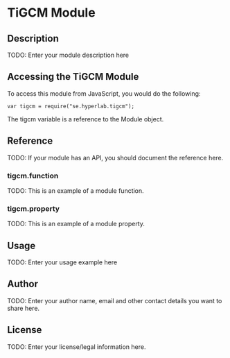 # TiGCM Module

## Description

TODO: Enter your module description here

## Accessing the TiGCM Module

To access this module from JavaScript, you would do the following:

    var tigcm = require("se.hyperlab.tigcm");

The tigcm variable is a reference to the Module object.

## Reference

TODO: If your module has an API, you should document
the reference here.

### tigcm.function

TODO: This is an example of a module function.

### tigcm.property

TODO: This is an example of a module property.

## Usage

TODO: Enter your usage example here

## Author

TODO: Enter your author name, email and other contact
details you want to share here.

## License

TODO: Enter your license/legal information here.
